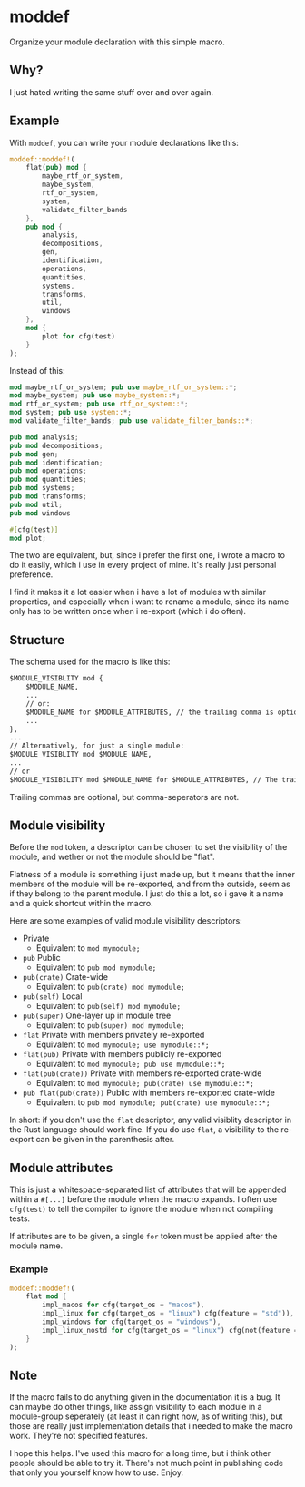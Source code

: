 # moddef
Organize your module declaration with this simple macro.

## Why?

I just hated writing the same stuff over and over again.

## Example

With `moddef`, you can write your module declarations like this:

```rust
moddef::moddef!(
    flat(pub) mod {
        maybe_rtf_or_system,
        maybe_system,
        rtf_or_system,
        system,
        validate_filter_bands
    },
    pub mod {
        analysis,
        decompositions,
        gen,
        identification,
        operations,
        quantities,
        systems,
        transforms,
        util,
        windows
    },
    mod {
        plot for cfg(test)
    }
);
```

Instead of this:

```rust
mod maybe_rtf_or_system; pub use maybe_rtf_or_system::*;
mod maybe_system; pub use maybe_system::*;
mod rtf_or_system; pub use rtf_or_system::*;
mod system; pub use system::*;
mod validate_filter_bands; pub use validate_filter_bands::*;

pub mod analysis;
pub mod decompositions;
pub mod gen;
pub mod identification;
pub mod operations;
pub mod quantities;
pub mod systems;
pub mod transforms;
pub mod util;
pub mod windows

#[cfg(test)]
mod plot;
```

The two are equivalent, but, since i prefer the first one, i wrote a macro to do it easily, which i use in every project of mine. It's really just personal preference.

I find it makes it a lot easier when i have a lot of modules with similar properties, and especially when i want to rename a module, since its name only has to be written once when i re-export (which i do often).

## Structure

The schema used for the macro is like this:

```txt
$MODULE_VISIBLITY mod {
    $MODULE_NAME,
    ...
    // or:
    $MODULE_NAME for $MODULE_ATTRIBUTES, // the trailing comma is optional
    ...
},
...
// Alternatively, for just a single module:
$MODULE_VISIBLITY mod $MODULE_NAME,
...
// or
$MODULE_VISIBILITY mod $MODULE_NAME for $MODULE_ATTRIBUTES, // The trailing comma here is also optional
```

Trailing commas are optional, but comma-seperators are not.

## Module visibility

Before the `mod` token, a descriptor can be chosen to set the visibility of the module, and wether or not the module should be "flat".

Flatness of a module is something i just made up, but it means that the inner members of the module will be re-exported, and from the outside, seem as if they belong to the parent module. I just do this a lot, so i gave it a name and a quick shortcut within the macro.

Here are some examples of valid module visibility descriptors:

- Private
    - Equivalent to `mod mymodule;`
- `pub` Public
    - Equivalent to `pub mod mymodule;`
- `pub(crate)` Crate-wide
    - Equivalent to `pub(crate) mod mymodule;`
- `pub(self)` Local
    - Equivalent to `pub(self) mod mymodule;`
- `pub(super)` One-layer up in module tree
    - Equivalent to `pub(super) mod mymodule;`
- `flat` Private with members privately re-exported
    - Equivalent to `mod mymodule; use mymodule::*;`
- `flat(pub)` Private with members publicly re-exported
    - Equivalent to `mod mymodule; pub use mymodule::*;`
- `flat(pub(crate))` Private with members re-exported crate-wide
    - Equivalent to `mod mymodule; pub(crate) use mymodule::*;`
- `pub flat(pub(crate))` Public with members re-exported crate-wide
    - Equivalent to `pub mod mymodule; pub(crate) use mymodule::*;`

In short: if you don't use the `flat` descriptor, any valid visiblity descriptor in the Rust language should work fine. If you do use `flat`, a visibility to the re-export can be given in the parenthesis after.

## Module attributes

This is just a whitespace-separated list of attributes that will be appended within a `#[...]` before the module when the macro expands. I often use `cfg(test)` to tell the compiler to ignore the module when not compiling tests.

If attributes are to be given, a single `for` token must be applied after the module name.

### Example

```rust
moddef::moddef!(
    flat mod {
        impl_macos for cfg(target_os = "macos"),
        impl_linux for cfg(target_os = "linux") cfg(feature = "std")),
        impl_windows for cfg(target_os = "windows"),
        impl_linux_nostd for cfg(target_os = "linux") cfg(not(feature = "std")))
    }
);
```

## Note

If the macro fails to do anything given in the documentation it is a bug. It can maybe do other things, like assign visibility to each module in a module-group seperately (at least it can right now, as of writing this), but those are really just implementation details that i needed to make the macro work. They're not specified features.

I hope this helps. I've used this macro for a long time, but i think other people should be able to try it. There's not much point in publishing code that only you yourself know how to use. Enjoy.
